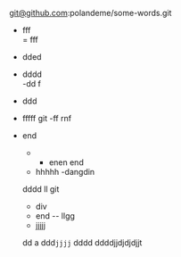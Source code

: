 git@github.com:polandeme/some-words.git  
- fff  
=  fff 
- dded  
- dddd   
-dd f
- ddd  
- fffff  git 
 -ff rnf  
 - end  
   - - enen end   
   - hhhhh
   -dangdin 

   dddd    ll git
   - div  
   - end 
   -- llgg  
   - jjjjj 

   dd a
   ddd`jjjj` 
dddd
   ddddjjdjdjdjjt